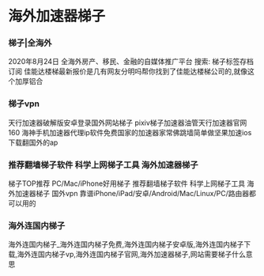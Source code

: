 # 海外加速器梯子





### 梯子|全海外
2020年8月24日 全海外房产、移民、金融的自媒体推广平台 搜索: 梯子标签存档订阅 佳能达楼梯最新报价是几有网友分明吗帮你找到了佳能达楼梯公司的,就像这个加厚铝合


### 梯子vpn

天行加速器破解版安卓登录国外网站梯子 pixiv梯子加速器油管天行加速器官网160 海神手机加速器代理ip软件免费国家的加速器家常佛跳墙简单做坚果加速ios下载翻国外的ap


### 推荐翻墙梯子软件 科学上网梯子工具 海外加速器梯子
梯子TOP推荐 PC/Mac/iPhone好用梯子 推荐翻墙梯子软件 科学上网梯子工具 海外加速器梯子 国外vpn 靠谱iPhone/iPad/安卓/Android/Mac/Linux/PC/路由器都可以用的

### 海外连国内梯子
海外连国内梯子_海外连国内梯子免费,海外连国内梯子安卓版,海外连国内梯子下载,海外连国内梯子vp,海外连国内梯子官网,海外加速器梯子,网站需要梯子什么意思
